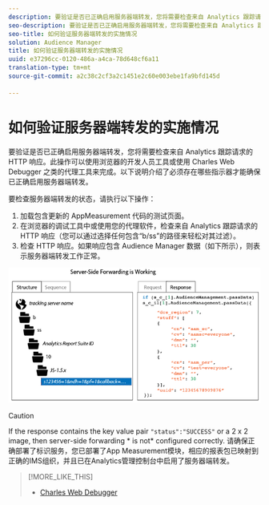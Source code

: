 ```yaml
---
description: 要验证是否已正确启用服务器端转发，您将需要检查来自 Analytics 跟踪请求的 HTTP 响应。此操作可以使用浏览器的开发人员工具或使用 Charles Web Debugger 之类的代理工具来完成。以下说明介绍了必须存在哪些指示器才能确保已正确启用服务器端转发。
seo-description: 要验证是否已正确启用服务器端转发，您将需要检查来自 Analytics 跟踪请求的 HTTP 响应。此操作可以使用浏览器的开发人员工具或使用 Charles Web Debugger 之类的代理工具来完成。以下说明介绍了必须存在哪些指示器才能确保已正确启用服务器端转发。
seo-title: 如何验证服务器端转发的实施情况
solution: Audience Manager
title: 如何验证服务器端转发的实施情况
uuid: e37296cc-0120-486a-a4ca-78d648cf6a11
translation-type: tm+mt
source-git-commit: a2c38c2cf3a2c1451e2c60e003ebe1fa9bfd145d

---
```



# 如何验证服务器端转发的实施情况

要验证是否已正确启用服务器端转发，您将需要检查来自 Analytics 跟踪请求的 HTTP 响应。此操作可以使用浏览器的开发人员工具或使用 Charles Web Debugger 之类的代理工具来完成。以下说明介绍了必须存在哪些指示器才能确保已正确启用服务器端转发。

要检查服务器端转发的状态，请执行以下操作：

1. 加载包含更新的 AppMeasurement 代码的测试页面。
1. 在浏览器的调试工具中或使用您的代理软件，检查来自 Analytics 跟踪请求的 HTTP 响应（您可以通过选择任何包含“b/ss”的路径来轻松对其过滤）。
1. 检查 HTTP 响应。如果响应包含 Audience Manager 数据（如下所示），则表示服务器端转发工作正常。

![](assets/ssf-succeed.png)

>[!CAUTION]
>
>If the response contains the key value pair `"status":"SUCCESS"` or a 2 x 2 image, then server-side forwarding * is not* configured correctly. 请确保正确部署了标识服务，您已部署了App Measurement模块，相应的报表包已映射到正确的IMS组织，并且已在Analytics管理控制台中启用了服务器端转发。

>[!MORE_LIKE_THIS]
>
>* [Charles Web Debugger](https://www.charlesproxy.com/)

